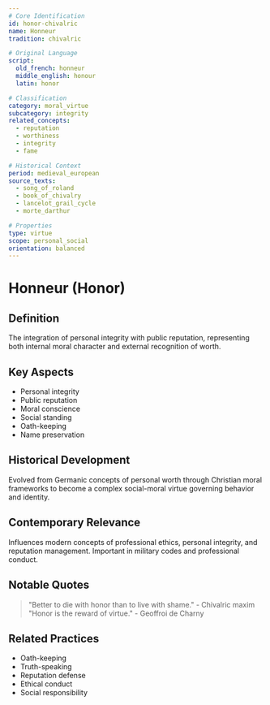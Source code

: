 ```yaml
---
# Core Identification
id: honor-chivalric
name: Honneur
tradition: chivalric

# Original Language
script:
  old_french: honneur
  middle_english: honour
  latin: honor

# Classification
category: moral_virtue
subcategory: integrity
related_concepts:
  - reputation
  - worthiness
  - integrity
  - fame

# Historical Context
period: medieval_european
source_texts:
  - song_of_roland
  - book_of_chivalry
  - lancelot_grail_cycle
  - morte_darthur

# Properties
type: virtue
scope: personal_social
orientation: balanced
---
```


# Honneur (Honor)

## Definition
The integration of personal integrity with public reputation, representing both internal moral character and external recognition of worth.

## Key Aspects
- Personal integrity
- Public reputation
- Moral conscience
- Social standing
- Oath-keeping
- Name preservation

## Historical Development
Evolved from Germanic concepts of personal worth through Christian moral frameworks to become a complex social-moral virtue governing behavior and identity.

## Contemporary Relevance
Influences modern concepts of professional ethics, personal integrity, and reputation management. Important in military codes and professional conduct.

## Notable Quotes
> "Better to die with honor than to live with shame." - Chivalric maxim
> "Honor is the reward of virtue." - Geoffroi de Charny

## Related Practices
- Oath-keeping
- Truth-speaking
- Reputation defense
- Ethical conduct
- Social responsibility